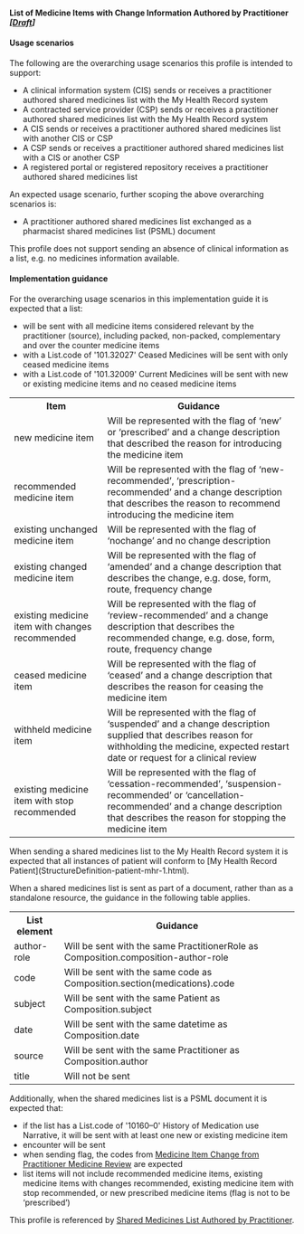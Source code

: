 #### List of Medicine Items with Change Information Authored by Practitioner *[[Draft](http://hl7.org/fhir/stu3/valueset-publication-status.html)]*

#### Usage scenarios

The following are the overarching usage scenarios this profile is intended to support:
* A clinical information system (CIS) sends or receives a practitioner authored shared medicines list with the My Health Record system
* A contracted service provider (CSP) sends or receives a practitioner authored shared medicines list with the My Health Record system
* A CIS sends or receives a practitioner authored shared medicines list with another CIS or CSP
* A CSP sends or receives a practitioner authored shared medicines list with a CIS or another CSP
* A registered portal or registered repository receives a practitioner authored shared medicines list

An expected usage scenario, further scoping the above overarching scenarios is:
* A practitioner authored shared medicines list exchanged as a pharmacist shared medicines list (PSML) document 

This profile does not support sending an absence of clinical information as a list, e.g. no medicines information available.

#### Implementation guidance

For the overarching usage scenarios in this implementation guide it is expected that a list:

* will be sent with all medicine items considered relevant by the practitioner (source), including packed, non-packed, complementary and over the counter medicine items
* with a List.code of '101.32027' Ceased Medicines will be sent with only ceased medicine items
* with a List.code of '101.32009' Current Medicines will be sent with new or existing medicine items and no ceased medicine items

<table class="list" width="100%">
  <tr>
    <th>Item</th>
    <th>Guidance</th>
   </tr>
     <tr>
        <td>new medicine item</td>
        <td>Will be represented with the flag of ‘new’ or ‘prescribed’ and a change description that described the reason for introducing the medicine item</td>
    </tr>
     <tr>
        <td>recommended medicine item</td>
        <td>Will be represented with the flag of ‘new-recommended’, ‘prescription-recommended’ and a change description that describes the reason to recommend introducing the medicine item</td>
    </tr>
    <tr>
        <td>existing unchanged medicine item</td>
        <td>Will be represented with the flag of ‘nochange’ and no change description</td>
    </tr>
    <tr>
        <td>existing changed medicine item</td>
        <td>Will be represented with the flag of ‘amended’ and a change description that describes the change, e.g. dose, form, route, frequency change</td>
    </tr>
    <tr>
        <td>existing medicine item with changes recommended</td>
        <td>Will be represented with the flag of ‘review-recommended’ and a change description that describes the recommended change, e.g. dose, form, route, frequency change</td>
    </tr>
    <tr>
        <td>ceased medicine item</td>
        <td>Will be represented with the flag of ‘ceased’ and a change description that describes the reason for ceasing the medicine item</td>
    </tr>
    <tr>
        <td>withheld medicine item</td>
        <td>Will be represented with the flag of ‘suspended’ and a change description supplied that describes reason for withholding the medicine, expected restart date or request for a clinical review</td>
    </tr>
    <tr>
        <td>existing medicine item with stop recommended</td>
        <td>Will be represented with the flag of ‘cessation-recommended’, ‘suspension-recommended’ or ‘cancellation-recommended’ and a change description that describes the reason for stopping the medicine item</td>
    </tr>
    </table>
When sending a shared medicines list to the My Health Record system it is expected that all instances of patient will conform to [My Health Record Patient](StructureDefinition-patient-mhr-1.html).

When a shared medicines list is sent as part of a document, rather than as a standalone resource, the guidance in the following table applies.

<table class="list" width="100%">
  <tr>
    <th>List element</th>
    <th>Guidance</th>
   </tr>
     <tr>
        <td>author-role</td>
        <td>Will be sent with the same PractitionerRole as Composition.composition-author-role</td>
    </tr>
   <tr>
        <td>code</td>
        <td>Will be sent with the same code as Composition.section(medications).code</td>
   </tr>   
   <tr>
        <td>subject</td>
        <td>Will be sent with the same Patient as Composition.subject</td>
    </tr>   
   <tr>
        <td>date</td>
        <td>Will be sent with the same datetime as Composition.date</td>
    </tr>   
   <tr>
        <td>source</td>
        <td>Will be sent with the same Practitioner as Composition.author</td>
    </tr>    
       <tr>
        <td>title</td>
        <td>Will not be sent</td>
    </tr>  
  </table> 

Additionally, when the shared medicines list is a PSML document it is expected that:

* if the list has a List.code of '10160–0' History of Medication use Narrative, it will be sent with at least one new or existing medicine item
* encounter will be sent
* when sending flag, the codes from [Medicine Item Change from Practitioner Medicine Review](https://healthterminologies.gov.au/fhir/ValueSet/medicine-item-change-from-practitioner-medicines-review-1) are expected
* list items will not include recommended medicine items, existing medicine items with changes recommended, existing medicine item with stop recommended, or new prescribed medicine items (flag is not to be ‘prescribed’)

This profile is referenced by [Shared Medicines List Authored by Practitioner](StructureDefinition-composition-sml-prac-1.html).